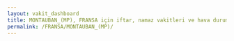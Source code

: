 ```yaml
---
layout: vakit_dashboard
title: MONTAUBAN_(MP), FRANSA için iftar, namaz vakitleri ve hava durumu - ilçe/eyalet seç
permalink: /FRANSA/MONTAUBAN_(MP)/
---
```


<script type="text/javascript">
  var GLOBAL_COUNTRY = 'FRANSA';
  var GLOBAL_CITY = 'MONTAUBAN_(MP)';
  var GLOBAL_STATE = '';
  var lat = 72;
  var lon = 21;
</script>
